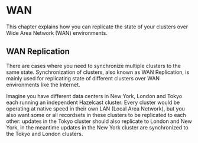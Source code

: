 # WAN

This chapter explains how you can replicate the state of your clusters over Wide Area Network (WAN) environments.

## WAN Replication

There are cases where you need to synchronize multiple clusters to the same state. Synchronization of clusters, also known as
WAN Replication, is mainly used for replicating state of different clusters over WAN environments like
the Internet. 

Imagine you have different data centers in New York, London and Tokyo each running an independent Hazelcast cluster. Every cluster
would be operating at native speed in their own LAN (Local Area Network), but you also want some or all recordsets in
these clusters to be replicated to each other: updates in the Tokyo cluster should also replicate to London and New York, in the meantime updates
in the New York cluster are synchronized to the Tokyo and London clusters.

